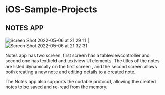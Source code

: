 # iOS-Sample-Projects


 ## NOTES APP

 ![Screen Shot 2022-05-06 at 21 29 11](https://user-images.githubusercontent.com/66536211/167315354-7b9d6cda-b213-456a-9841-8faae3efd67b.png) | ![Screen Shot 2022-05-06 at 21 32 31](https://user-images.githubusercontent.com/66536211/167315362-abf6a4b8-326c-4e11-9d3d-95cdae177c50.png)


 Notes app has two screen, first screen has a tableviewcontroller and second one has textfield and textview UI elements. 
 The titles of the notes are listed dynamically on the first screen , and the second screen allows both creating a new note and 
 editing details to a created note.

 The Notes app also supports the codable protocol, allowing the created notes to be saved and re-read from the memory.
